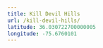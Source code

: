 ```yaml
---
title: Kill Devil Hills
url: /kill-devil-hills/
latitude: 36.030722700000005
longitude: -75.6760101
---
```

